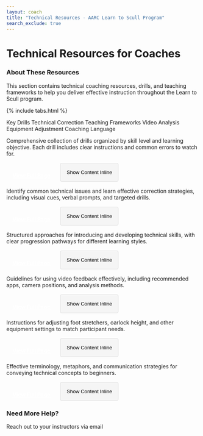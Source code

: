 ```yaml
---
layout: coach
title: "Technical Resources - AARC Learn to Scull Program"
search_exclude: true
---
```


# Technical Resources for Coaches

<div class="info-box tip">
  <h3>About These Resources</h3>
  <p>This section contains technical coaching resources, drills, and teaching frameworks to help you deliver effective instruction throughout the Learn to Scull program.</p>
</div>

{% include tabs.html %}

<div class="tab-container">
  <div class="tab-nav">
    <a class="tab-link active" data-tab="tab1"><i class="fas fa-dumbbell"></i> <span>Key Drills</span></a>
    <a class="tab-link" data-tab="tab2"><i class="fas fa-wrench"></i> <span>Technical Correction</span></a>
    <a class="tab-link" data-tab="tab3"><i class="fas fa-sitemap"></i> <span>Teaching Frameworks</span></a>
    <a class="tab-link" data-tab="tab4"><i class="fas fa-video"></i> <span>Video Analysis</span></a>
    <a class="tab-link" data-tab="tab5"><i class="fas fa-tools"></i> <span>Equipment Adjustment</span></a>
    <a class="tab-link" data-tab="tab6"><i class="fas fa-comments"></i> <span>Coaching Language</span></a>
  </div>

  <div id="tab1" class="tab-content active">
    <div class="tab-content-inner">
      <div class="tab-overview">
        <p>Comprehensive collection of drills organized by skill level and learning objective. Each drill includes clear instructions and common errors to watch for.</p>
        <div class="tab-actions">
          <a href="{{ site.baseurl }}/coach_portal/technical/Key_Drills_Repertoire" class="cta-button">View Full Page</a>
          <button class="toggle-content-btn" data-target="drills-content">Show Content Inline</button>
        </div>
      </div>
    </div>
  </div>

  <div id="tab2" class="tab-content">
    <div class="tab-content-inner">
      <div class="tab-overview">
        <p>Identify common technical issues and learn effective correction strategies, including visual cues, verbal prompts, and targeted drills.</p>
        <div class="tab-actions">
          <a href="{{ site.baseurl }}/coach_portal/technical/Common_Technical_Issues_and_Corrections" class="cta-button">View Full Page</a>
          <button class="toggle-content-btn" data-target="corrections-content">Show Content Inline</button>
        </div>
      </div>
    </div>
  </div>

  <div id="tab3" class="tab-content">
    <div class="tab-content-inner">
      <div class="tab-overview">
        <p>Structured approaches for introducing and developing technical skills, with clear progression pathways for different learning styles.</p>
        <div class="tab-actions">
          <a href="{{ site.baseurl }}/coach_portal/technical/Technical_Frameworks" class="cta-button">View Full Page</a>
          <button class="toggle-content-btn" data-target="frameworks-content">Show Content Inline</button>
        </div>
      </div>
    </div>
  </div>

  <div id="tab4" class="tab-content">
    <div class="tab-content-inner">
      <div class="tab-overview">
        <p>Guidelines for using video feedback effectively, including recommended apps, camera positions, and analysis methods.</p>
        <div class="tab-actions">
          <a href="{{ site.baseurl }}/coach_portal/technical/Video_Analysis_Guide" class="cta-button">View Full Page</a>
          <button class="toggle-content-btn" data-target="video-content">Show Content Inline</button>
        </div>
      </div>
    </div>
  </div>

  <div id="tab5" class="tab-content">
    <div class="tab-content-inner">
      <div class="tab-overview">
        <p>Instructions for adjusting foot stretchers, oarlock height, and other equipment settings to match participant needs.</p>
        <div class="tab-actions">
          <a href="{{ site.baseurl }}/coach_portal/technical/Equipment_Adjustment_Reference" class="cta-button">View Full Page</a>
          <button class="toggle-content-btn" data-target="equipment-content">Show Content Inline</button>
        </div>
      </div>
    </div>
  </div>

  <div id="tab6" class="tab-content">
    <div class="tab-content-inner">
      <div class="tab-overview">
        <p>Effective terminology, metaphors, and communication strategies for conveying technical concepts to beginners.</p>
        <div class="tab-actions">
          <a href="{{ site.baseurl }}/coach_portal/technical/Coaching_Language_Guide" class="cta-button">View Full Page</a>
          <button class="toggle-content-btn" data-target="language-content">Show Content Inline</button>
        </div>
      </div>
    </div>
  </div>
</div>

<div class="info-box note mt-4">
  <h3>Need More Help?</h3>
  <p>Reach out to your instructors via email</p>
</div>

<style>
  .cta-button {
    display: inline-block;
    margin-top: 1rem;
    background-color: var(--theme-color);
    color: white !important;
    border: none;
    font-weight: bold;
    padding: 8px 16px;
    border-radius: 4px;
  }
  
  .cta-button:hover {
    background-color: var(--theme-color-dark);
    color: white !important;
    text-decoration: none;
  }
  
  .tab-overview {
    margin-bottom: 1rem;
  }
  
  .tab-actions {
    display: flex;
    flex-wrap: wrap;
    gap: 10px;
    margin-top: 1rem;
  }
  
  .toggle-content-btn {
    background-color: #f5f5f5;
    border: 1px solid #ddd;
    padding: 8px 16px;
    border-radius: 4px;
    cursor: pointer;
    font-weight: 500;
    transition: all 0.2s;
  }
  
  .toggle-content-btn:hover {
    background-color: #e7e7e7;
  }
  
  .toggle-content-btn.active {
    background-color: #e7e7e7;
    border-color: #bbb;
  }
  
  .expandable-content {
    border-top: 1px solid #ddd;
    margin-top: 1rem;
    padding-top: 1.5rem;
  }
  
  .expandable-content h2 {
    margin-top: 0;
  }
  
  .collapsible-section {
    margin-bottom: 1rem;
    border: 1px solid #eee;
    border-radius: 4px;
  }
  
  .collapsible-header {
    background-color: #f5f5f5;
    padding: 10px 15px;
    margin: 0;
    cursor: pointer;
    position: relative;
    border-left: 3px solid #0073E6;
  }
  
  .collapsible-header:after {
    content: '+';
    position: absolute;
    right: 15px;
    top: 50%;
    transform: translateY(-50%);
    font-size: 1.2rem;
    font-weight: bold;
  }
  
  .collapsible-header.active:after {
    content: '-';
  }
  
  .collapsible-content {
    padding: 15px;
    display: none;
  }
  
  .collapsible-content.active {
    display: block;
  }
</style>

<script>
  document.addEventListener('DOMContentLoaded', function() {
    // Handle toggle content buttons
    const toggleButtons = document.querySelectorAll('.toggle-content-btn');
    
    toggleButtons.forEach(button => {
      button.addEventListener('click', function() {
        const targetId = this.getAttribute('data-target');
        const targetContent = document.getElementById(targetId);
        
        if (targetContent.style.display === 'none') {
          targetContent.style.display = 'block';
          this.textContent = 'Hide Content';
          this.classList.add('active');
        } else {
          targetContent.style.display = 'none';
          this.textContent = 'Show Content Inline';
          this.classList.remove('active');
        }
      });
    });
    
    // Handle collapsible sections
    document.addEventListener('click', function(e) {
      if (e.target && e.target.classList.contains('collapsible-header')) {
        e.target.classList.toggle('active');
        const content = e.target.nextElementSibling;
        
        if (content.style.display === 'block') {
          content.style.display = 'none';
        } else {
          content.style.display = 'block';
        }
      }
    });
    
    // Handle tab navigation with the new tab-link class
    const tabLinks = document.querySelectorAll('.tab-link');
    const tabContents = document.querySelectorAll('.tab-content');
    
    tabLinks.forEach(link => {
      link.addEventListener('click', function(e) {
        e.preventDefault();
        
        // Remove active class from all tabs and content
        tabLinks.forEach(tab => tab.classList.remove('active'));
        tabContents.forEach(content => content.classList.remove('active'));
        
        // Add active class to clicked tab
        this.classList.add('active');
        
        // Show corresponding content
        const tabId = this.getAttribute('data-tab');
        document.getElementById(tabId).classList.add('active');
      });
    });
    
    // Set first tab as active by default if none is active
    if (!document.querySelector('.tab-link.active') && tabLinks.length > 0) {
      const firstTab = tabLinks[0];
      const firstTabId = firstTab.getAttribute('data-tab');
      
      firstTab.classList.add('active');
      document.getElementById(firstTabId).classList.add('active');
    }
  });
</script>
